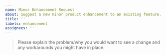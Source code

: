 ```yaml
---
name: Minor Enhancement Request
about: Suggest a new minor product enhancement to an existing feature.
title: ''
labels: enhancement
assignees: ''
---
```


> Please explain the problem/why you would want to see a change and any workarounds you might have in place.
